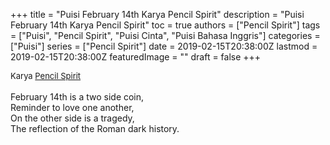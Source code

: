 +++
title = "Puisi February 14th Karya Pencil Spirit"
description = "Puisi February 14th Karya Pencil Spirit"
toc = true
authors = ["Pencil Spirit"]
tags = ["Puisi", "Pencil Spirit", "Puisi Cinta", "Puisi Bahasa Inggris"]
categories = ["Puisi"]
series = ["Pencil Spirit"]
date = 2019-02-15T20:38:00Z
lastmod = 2019-02-15T20:38:00Z
featuredImage = ""
draft = false
+++

<div style="text-align: justify;">
<div style="font-size: small;">Karya <a href="/authors/pencil-spirit/" target="_blank">Pencil Spirit</a></div><br />
February 14th is a two side coin,<br />Reminder to love one another,<br />On the other side is a tragedy,<br />The reflection of the Roman dark history.</div>

